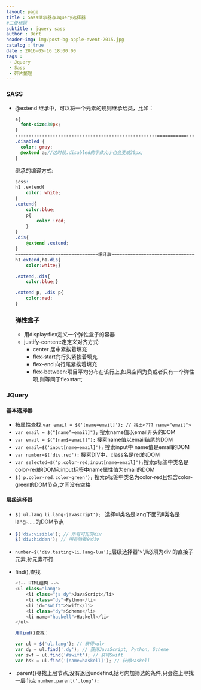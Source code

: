 ```yaml
---
layout: page
title : Sass继承器与Jquery选择器
#二级标题
subtitle : jquery sass
author : Bert
header-img: img/post-bg-apple-event-2015.jpg
catalog : true
date : 2016-05-16 18:00:00
tags :
 - Jquery
 - Sass
 - 碎片整理
---
```



### SASS

- @extend 继承中，可以将一个元素的规则继承给类，比如：

  ```scss
  a{
  	font-size:30px;
  }
  -----------------------------------------------------===========--------------------------------------=========---
  .disabled {
    color: gray;
    @extend a;//这时候.disabled的字体大小也会变成30px;
  }
  ```

  继承的编译方式:

  ```scss
  scss:
  h1 .extend{
      color: white;
  }
  .extend{
      color:blue;
      p{
          color :red;
      }
  }
  .dis{
      @extend .extend;
  }
  ===============================编译后=========================================
  h1.extend,h1.dis{
      color:white;}
  
  .extend,.dis{
      color:blue;}
  
  .extend p, .dis p{
      color:red;
  }
  ```

  ### 弹性盒子

  - 用display:flex定义一个弹性盒子的容器
  - justify-content:定定义对齐方式:
    - center 居中紧挨着填充
    - flex-start向行头紧挨着填充
    - flex-end 向行尾紧挨着填充
    - flex-between:项目平均分布在该行上,如果空间为负或者只有一个弹性项,则等同于flexstart;

### JQuery

#### 基本选择器

-  按属性查找:`var email = $('[name=email]'); // 找出<??? name="email">`
- `var email = $("[name^=email]");` 搜索name值以email开头的DOM
- `var email = $("[nam$=email]");` 搜索name值以email结尾的DOM
- `var email=$('input[name=email]');` 搜索input中 name值是email的DOM
- `var number=$('div.red');` 搜索DIV中，class名是red的DOM
- `var selected=$('p.color-red,input[name=email]');`搜索p标签中类名是color-red的DOM和input标签中name属性值为email的DOM
- `$('p.color-red.color-green');` 搜索p标签中类名为color-red且包含color-green的DOM节点,之间没有空格

#### 层级选择器

- `$('ul.lang li.lang-javascript'); ` 选择ul类名是lang下面的li类名是lang-.....的DOM节点

- ```javascript
  $('div:visible'); // 所有可见的div
  $('div:hidden'); // 所有隐藏的div
  ```

- `number=$('div.testing>li.lang-lua');`层级选择器'>',li必须为div 的直接子元素,孙元素不行

- find(),查找

  ```javascript
  <!-- HTML结构 -->
  <ul class="lang">
      <li class="js dy">JavaScript</li>
      <li class="dy">Python</li>
      <li id="swift">Swift</li>
      <li class="dy">Scheme</li>
      <li name="haskell">Haskell</li>
  </ul>
  
  用find()查找：
  
  var ul = $('ul.lang'); // 获得<ul>
  var dy = ul.find('.dy'); // 获得JavaScript, Python, Scheme
  var swf = ul.find('#swift'); // 获得Swift
  var hsk = ul.find('[name=haskell]'); // 获得Haskell
  
  ```

- .parent()寻找上层节点,没有返回undefind,括号内加筛选的条件,只会往上寻找一层节点
  `number.parent('.long');`

